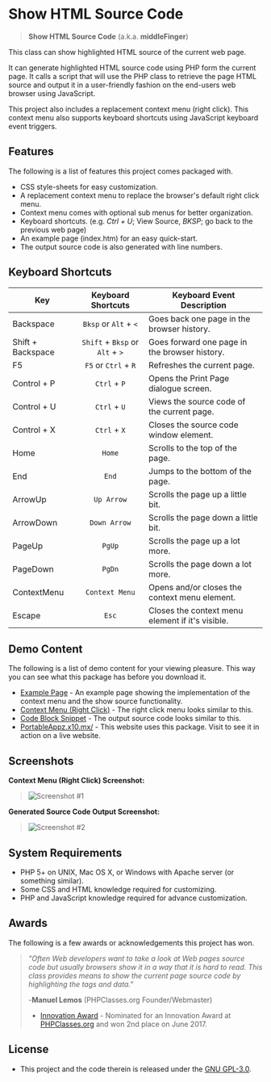 # Show HTML Source Code

> **Show HTML Source Code** (a.k.a. **middleFinger**)

This class can show highlighted HTML source of the current web page.

It can generate highlighted HTML source code using PHP form the current page. It calls a script that will use the PHP class to retrieve the page HTML source and output it in a user-friendly fashion on the end-users web browser using JavaScript.

This project also includes a replacement context menu (right click). This context menu also supports keyboard shortcuts using JavaScript keyboard event triggers.

## Features

The following is a list of features this project comes packaged with.
 * CSS style-sheets for easy customization.
 * A replacement context menu to replace the browser's default right click menu.
 * Context menu comes with optional sub menus for better organization.
 * Keyboard shortcuts. (e.g. _Ctrl + U_; View Source, _BKSP_; go back to the previous web page)
 * An example page (index.htm) for an easy quick-start.
 * The output source code is also generated with line numbers.
 
 ## Keyboard Shortcuts
 | Key 	| Keyboard Shortcuts 	| Keyboard Event Description 	|
|--------------------------------------------------------------	|:--------------------:	|--------------------------------------------------	|
| Backspace	| `Bksp` or `Alt` + `<`	| Goes back one page in the browser history. 	|
| Shift + Backspace	| `Shift` + `Bksp` or `Alt` + `>`	| Goes forward one page in the browser history. 	|
| F5	| `F5` or `Ctrl` + `R`	| Refreshes the current page. 	|
| Control + P	| `Ctrl` + `P`	| Opens the Print Page dialogue screen. 	|
| Control + U	| `Ctrl` + `U`	| Views the source code of the current page. 	|
| Control + X	| `Ctrl` + `X`	| Closes the source code window element. 	|
| Home	| `Home`	| Scrolls to the top of the page. 	|
| End	| `End`	| Jumps to the bottom of the page. 	|
| ArrowUp	| `Up Arrow`	| Scrolls the page up a little bit. 	|
| ArrowDown	| `Down Arrow`	| Scrolls the page down a little bit. 	|
| PageUp	| `PgUp`	| Scrolls the page up a lot more. 	|
| PageDown	| `PgDn`	| Scrolls the page down a lot more. 	|
| ContextMenu	| `Context Menu`	| Opens and/or closes the context menu element. 	|
| Escape	| `Esc`	| Closes the context menu element if it's visible. 	|
 
## Demo Content

The following is a list of demo content for your viewing pleasure. This way you can see what this package has before you download it.
 * [Example Page](http://portableappz.x10.mx/extras/showsource/index) - An example page showing the implementation of the context menu and the show source functionality.
 * [Context Menu (Right Click)](https://codepen.io/demondevin/pen/oYPGxb) - The right click menu looks similar to this.
 * [Code Block Snippet](https://codepen.io/demondevin/pen/pNqpQE) - The output source code looks similar to this.
 * [PortableAppz.x10.mx/](http://portableappz.x10.mx/) - This website uses this package. Visit to see it in action on a live website.
 
## Screenshots

**Context Menu (Right Click) Screenshot:** 
> ![Screenshot #1][S1]
 
 **Generated Source Code Output Screenshot:** 
> ![Screenshot #2][S2]

[S1]: https://raw.githubusercontent.com/demondevin/Show-HTML-Source-Code/master/screenshots/screenshot-01.png "Right Click Menu"
[S2]: https://raw.githubusercontent.com/demondevin/Show-HTML-Source-Code/master/screenshots/screenshot-02.png "Generated Source Code"

## System Requirements

* PHP 5+ on UNIX, Mac OS X, or Windows with Apache server (or something similar).
* Some CSS and HTML knowledge required for customizing.
* PHP and JavaScript knowledge required for advance customization.

 [R1]: http://portableapps.com/download

## Awards

The following is a few awards or acknowledgements this project has won.
> _"Often Web developers want to take a look at Web pages source code but usually browsers show it in a way that it is hard to read. This class provides means to show the current page source code by highlighting the tags and data."_ 
>
> -**Manuel Lemos** (PHPClasses.org Founder/Webmaster)
> * [Innovation Award](https://www.phpclasses.org/package/10347-PHP-Show-highlighted-HTML-source-of-the-current-page.html) - Nominated for an Innovation Award at [PHPClasses.org](https://www.phpclasses.org/) and won 2nd place on June 2017.
   
## License

* This project and the code therein is released under the [GNU GPL-3.0](https://opensource.org/licenses/GPL-3.0).
 
